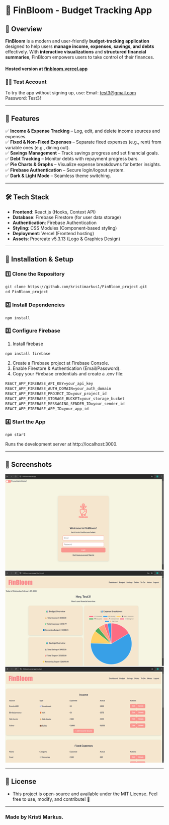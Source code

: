 # 🌿 FinBloom - Budget Tracking App

## 📌 Overview
**FinBloom** is a modern and user-friendly **budget-tracking application** designed to help users **manage income, expenses, savings, and debts** effectively. With **interactive visualizations** and **structured financial summaries**, FinBloom empowers users to take control of their finances.

#### Hosted version at [finbloom.vercel.app](https://finbloom.vercel.app/)
### 🧑‍💻 Test Account
To try the app without signing up, use:
Email: test3@gmail.com  
Password: Test3!

---

## 🎯 Features
✅ **Income & Expense Tracking** – Log, edit, and delete income sources and expenses.  
✅ **Fixed & Non-Fixed Expenses** – Separate fixed expenses (e.g., rent) from variable ones (e.g., dining out).  
✅ **Savings Management** – Track savings progress and set financial goals.  
✅ **Debt Tracking** – Monitor debts with repayment progress bars.  
✅ **Pie Charts & Graphs** – Visualize expense breakdowns for better insights.  
✅ **Firebase Authentication** – Secure login/logout system.  
✅ **Dark & Light Mode** – Seamless theme switching.  

---

## 🛠️ Tech Stack
- **Frontend**: React.js (Hooks, Context API)
- **Database**: Firebase Firestore (for user data storage)
- **Authentication**: Firebase Authentication
- **Styling**: CSS Modules (Component-based styling)
- **Deployment**: Vercel (Frontend hosting)
- **Assets**: Procreate v5.3.13 (Logo & Graphics Design)

---

## 🚀 Installation & Setup
### 1️⃣ Clone the Repository
```
git clone https://github.com/kristimarkus1/FinBloom_project.git
cd FinBloom_project
```

### 2️⃣ Install Dependencies
```
npm install
```

### 3️⃣ Configure Firebase
1. Install firebase
```
npm install firebase
```

2. Create a Firebase project at Firebase Console.
3. Enable Firestore & Authentication (Email/Password).
4. Copy your Firebase credentials and create a .env file:
```
REACT_APP_FIREBASE_API_KEY=your_api_key
REACT_APP_FIREBASE_AUTH_DOMAIN=your_auth_domain
REACT_APP_FIREBASE_PROJECT_ID=your_project_id
REACT_APP_FIREBASE_STORAGE_BUCKET=your_storage_bucket
REACT_APP_FIREBASE_MESSAGING_SENDER_ID=your_sender_id
REACT_APP_FIREBASE_APP_ID=your_app_id
```

### 4️⃣ Start the App
```
npm start
```

Runs the development server at http://localhost:3000.

---

## 📸 Screenshots
![Login Page](login.png)
![Dashboard](dashboard.png)
![Budget Page](budget.png)

---

## 📝 License
- This project is open-source and available under the MIT License. Feel free to use, modify, and contribute! 🌱

---

### Made by Kristi Markus.
